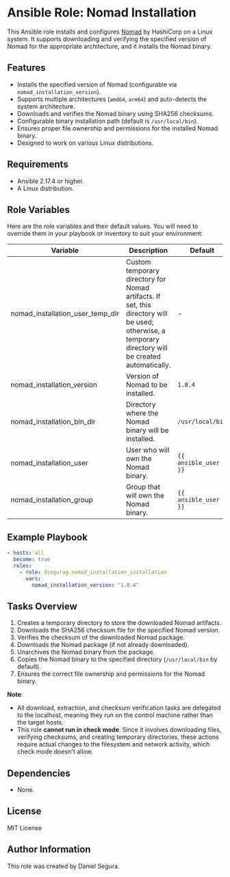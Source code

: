 # Ansible Role: Nomad Installation

This Ansible role installs and configures [Nomad](https://www.nomadproject.io/) by HashiCorp on a Linux system. It supports downloading and verifying the specified version of Nomad for the appropriate architecture, and it installs the Nomad binary.

## Features

- Installs the specified version of Nomad (configurable via `nomad_installation_version`).
- Supports multiple architectures (`amd64`, `arm64`) and auto-detects the system architecture.
- Downloads and verifies the Nomad binary using SHA256 checksums.
- Configurable binary installation path (default is `/usr/local/bin`).
- Ensures proper file ownership and permissions for the installed Nomad binary.
- Designed to work on various Linux distributions.

## Requirements

- Ansible 2.17.4 or higher.
- A Linux distribution.

## Role Variables

Here are the role variables and their default values. You will need to override them in your playbook or inventory to suit your environment:

| Variable | Description | Default |
| - | - | - |
| nomad_installation_user_temp_dir | Custom temporary directory for Nomad artifacts. If set, this directory will be used; otherwise, a temporary directory will be created automatically. | - |
| nomad_installation_version | Version of Nomad to be installed. | `1.8.4` |
| nomad_installation_bin_dir | Directory where the Nomad binary will be installed. | `/usr/local/bin` |
| nomad_installation_user | User who will own the Nomad binary. | `{{ ansible_user }}` |
| nomad_installation_group | Group that will own the Nomad binary. | `{{ ansible_user }}` |

## Example Playbook

```yaml
- hosts: all
  become: true
  roles:
    - role: dsegurag.nomad_installation_installation
      vars:
        nomad_installation_version: "1.8.4"
```

## Tasks Overview

1. Creates a temporary directory to store the downloaded Nomad artifacts.
2. Downloads the SHA256 checksum file for the specified Nomad version.
3. Verifies the checksum of the downloaded Nomad package.
4. Downloads the Nomad package (if not already downloaded).
5. Unarchives the Nomad binary from the package.
6. Copies the Nomad binary to the specified directory (`/usr/local/bin` by default).
7. Ensures the correct file ownership and permissions for the Nomad binary.

**Note**:

- All download, extraction, and checksum verification tasks are delegated to the localhost, meaning they run on the control machine rather than the target hosts.
- This role **cannot run in check mode**. Since it involves downloading files, verifying checksums, and creating temporary directories, these actions require actual changes to the filesystem and network activity, which check mode doesn't allow.

## Dependencies

- None.

## License

MIT License

## Author Information

This role was created by Daniel Segura.

